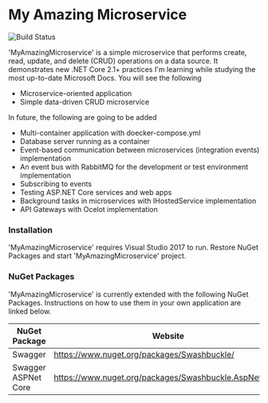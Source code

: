 # My Amazing Microservice

![Build Status](https://travis-ci.org/joemccann/dillinger.svg?branch=master)

'MyAmazingMicroservice' is a simple microservice that performs create, read, update, and delete (CRUD) operations on a data source. It demonstrates new .NET Core 2.1+ practices I'm learning while studying the most up-to-date Microsoft Docs. You will see the following 

  - Microservice-oriented application
  - Simple data-driven CRUD microservice

In future, the following are going to be added 
- Multi-container application with doecker-compose.yml
- Database server running as a container
- Event-based communication between microservices (integration events) implementation
- An event bus with RabbitMQ for the development or test environment implementation
- Subscribing to events
- Testing ASP.NET Core services and web apps
- Background tasks in microservices with IHostedService implementation
- API Gateways with Ocelot implementation

### Installation

'MyAmazingMicroservice' requires Visual Studio 2017 to run.
Restore NuGet Packages and start 'MyAmazingMicroservice' project. 

### NuGet Packages

'MyAmazingMicroservice' is currently extended with the following NuGet Packages. Instructions on how to use them in your own application are linked below.

| NuGet Package | Website |
| ------ | ------ |
| Swagger | https://www.nuget.org/packages/Swashbuckle/ |
| Swagger ASPNet Core | https://www.nuget.org/packages/Swashbuckle.AspNetCore/ |



